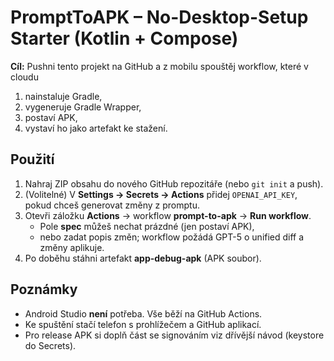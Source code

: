 # PromptToAPK – No-Desktop-Setup Starter (Kotlin + Compose)

**Cíl:** Pushni tento projekt na GitHub a z mobilu spouštěj workflow, které v cloudu
1) nainstaluje Gradle,
2) vygeneruje Gradle Wrapper,
3) postaví APK,
4) vystaví ho jako artefakt ke stažení.

## Použití
1. Nahraj ZIP obsahu do nového GitHub repozitáře (nebo `git init` a push).
2. (Volitelné) V **Settings → Secrets → Actions** přidej `OPENAI_API_KEY`, pokud chceš generovat změny z promptu.
3. Otevři záložku **Actions** → workflow **prompt-to-apk** → **Run workflow**.
   - Pole **spec** můžeš nechat prázdné (jen postaví APK),
   - nebo zadat popis změn; workflow požádá GPT-5 o unified diff a změny aplikuje.
4. Po doběhu stáhni artefakt **app-debug-apk** (APK soubor).

## Poznámky
- Android Studio **není** potřeba. Vše běží na GitHub Actions.
- Ke spuštění stačí telefon s prohlížečem a GitHub aplikací.
- Pro release APK si doplň část se signováním viz dřívější návod (keystore do Secrets).
